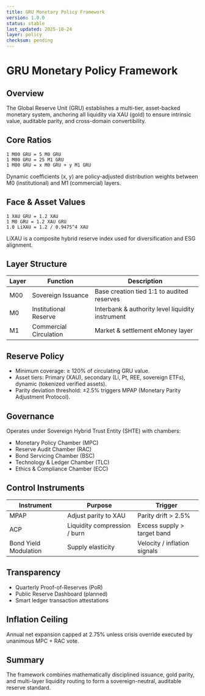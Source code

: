 ```yaml
---
title: GRU Monetary Policy Framework
version: 1.0.0
status: stable
last_updated: 2025-10-24
layer: policy
checksum: pending
---
```

# GRU Monetary Policy Framework

## Overview
The Global Reserve Unit (GRU) establishes a multi-tier, asset-backed monetary system, anchoring all liquidity via XAU (gold) to ensure intrinsic value, auditable parity, and cross-domain convertibility.

## Core Ratios
```
1 M00 GRU = 5 M0 GRU
1 M00 GRU = 25 M1 GRU
1 M00 GRU = x M0 GRU + y M1 GRU
```
Dynamic coefficients (x, y) are policy-adjusted distribution weights between M0 (institutional) and M1 (commercial) layers.

## Face & Asset Values
```
1 XAU GRU = 1.2 XAU
1 M0 GRU = 1.2 XAU GRU
1.0 LiXAU = 1.2 / 0.9475^4 XAU
```
LiXAU is a composite hybrid reserve index used for diversification and ESG alignment.

## Layer Structure
| Layer | Function | Description |
|-------|----------|-------------|
| M00 | Sovereign Issuance | Base creation tied 1:1 to audited reserves |
| M0  | Institutional Reserve | Interbank & authority level liquidity instrument |
| M1  | Commercial Circulation | Market & settlement eMoney layer |

## Reserve Policy
- Minimum coverage: ≥ 120% of circulating GRU value.
- Asset tiers: Primary (XAU), secondary (Li, Pt, REE, sovereign ETFs), dynamic (tokenized verified assets).
- Parity deviation threshold: ±2.5% triggers MPAP (Monetary Parity Adjustment Protocol).

## Governance
Operates under Sovereign Hybrid Trust Entity (SHTE) with chambers:
- Monetary Policy Chamber (MPC)
- Reserve Audit Chamber (RAC)
- Bond Servicing Chamber (BSC)
- Technology & Ledger Chamber (TLC)
- Ethics & Compliance Chamber (ECC)

## Control Instruments
| Instrument | Purpose | Trigger |
|------------|---------|---------|
| MPAP | Adjust parity to XAU | Parity drift > 2.5% |
| ACP | Liquidity compression / burn | Excess supply > target band |
| Bond Yield Modulation | Supply elasticity | Velocity / inflation signals |

## Transparency
- Quarterly Proof-of-Reserves (PoR)
- Public Reserve Dashboard (planned)
- Smart ledger transaction attestations

## Inflation Ceiling
Annual net expansion capped at 2.75% unless crisis override executed by unanimous MPC + RAC vote.

## Summary
The framework combines mathematically disciplined issuance, gold parity, and multi-layer liquidity routing to form a sovereign-neutral, auditable reserve standard.
